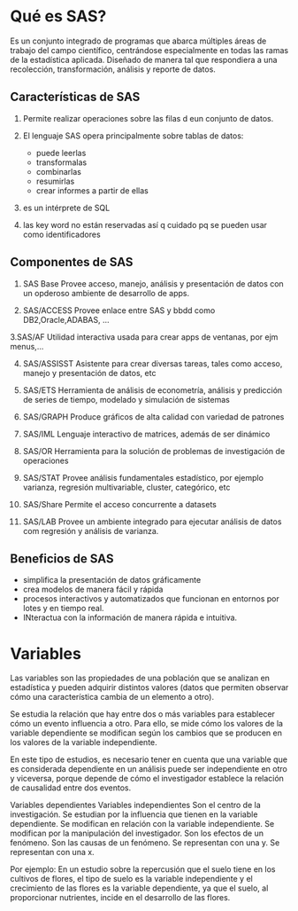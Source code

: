 # Qué es SAS?

Es un conjunto integrado de programas que abarca múltiples áreas de trabajo del campo científico,
centrándose especialmente en todas las ramas de la estadística aplicada. Diseñado de manera tal que respondiera a una recolección, transformación, análisis y reporte de datos.

## Características de SAS

1. Permite realizar operaciones sobre las filas d eun conjunto de datos.
2. El lenguaje SAS opera principalmente sobre tablas de datos:
	* puede leerlas
	* transformalas
	* combinarlas
	* resumirlas
	* crear informes a partir de ellas

3. es un intérprete de SQL

4. las key word no están reservadas así q cuidado pq se pueden usar como identificadores


## Componentes de SAS

1. SAS Base
Provee acceso, manejo, análisis y presentación de datos con un opderoso ambiente de desarrollo de apps.

2. SAS/ACCESS
Provee enlace entre SAS y bbdd como DB2,Oracle,ADABAS, ...

3.SAS/AF
Utilidad interactiva usada para crear apps de ventanas, por ejm menus,...

4. SAS/ASSISST
Asistente para crear diversas tareas, tales como acceso, manejo y presentación de datos, etc

5. SAS/ETS
Herramienta de análisis de econometría, análisis y predicción de series de tiempo, modelado y simulación de sistemas

6. SAS/GRAPH
Produce gráficos de alta calidad con variedad de patrones

7. SAS/IML
Lenguaje interactivo de matrices, además de ser dinámico

8. SAS/OR
Herramienta para la solución de problemas de investigación de operaciones

9. SAS/STAT
Provee análisis fundamentales estadístico, por ejemplo varianza, regresión multivariable, cluster, categórico, etc

10. SAS/Share
Permite el acceso concurrente a datasets

11. SAS/LAB
Provee un ambiente integrado para ejecutar análisis de datos com regresión y análisis de varianza.

## Beneficios de SAS

- simplifica la presentación de datos gráficamente
- crea modelos de manera fácil y rápida
- procesos interactivos y automatizados que funcionan en entornos por lotes y en tiempo real.
- INteractua con la información de manera rápida e intuitiva.

# Variables

Las variables son las propiedades de una población que se analizan en estadística y pueden adquirir distintos valores (datos que permiten observar cómo una característica cambia de un elemento a otro).

Se estudia la relación que hay entre dos o más variables para establecer cómo un evento influencia a otro. Para ello, se mide cómo los valores de la variable dependiente se modifican según los cambios que se producen en los valores de la variable independiente.

En este tipo de estudios, es necesario tener en cuenta que una variable que es considerada dependiente en un análisis puede ser independiente en otro y viceversa, porque depende de cómo el investigador establece la relación de causalidad entre dos eventos.

Variables dependientes					Variables independientes
Son el centro de la investigación.				Se estudian por la influencia que tienen en la variable dependiente.
Se modifican en relación con la variable independiente.		Se modifican por la manipulación del investigador.
Son los efectos de un fenómeno.					Son las causas de un fenómeno.
Se representan con una y.					Se representan con una x.


Por ejemplo: En un estudio sobre la repercusión que el suelo tiene en los cultivos de flores, el tipo de suelo es la variable independiente y el crecimiento de las flores es la variable dependiente, ya que el suelo, al proporcionar nutrientes, incide en el desarrollo de las flores.

